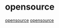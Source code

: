 # opensource

[opensource](https://github.com/Rishabh-malhotraa/caucus)
[opensource](https://github.com/peachpiecompiler/peachpie)
